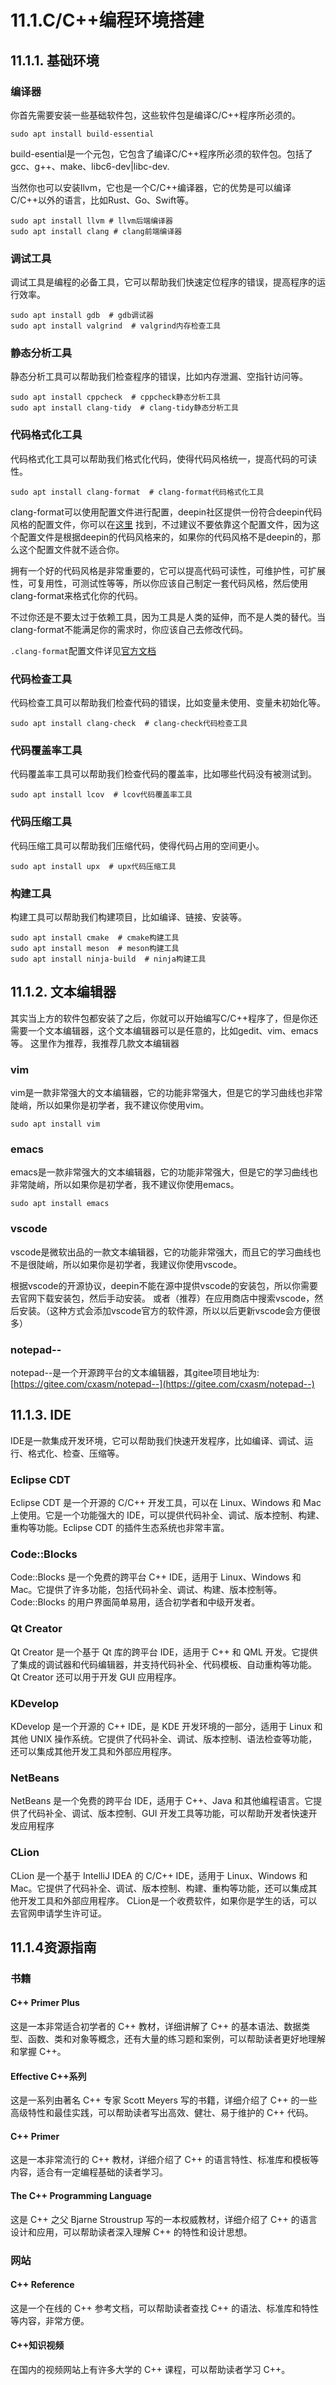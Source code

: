 # 11.1.C/C++编程环境搭建

## 11.1.1. 基础环境

### 编译器

你首先需要安装一些基础软件包，这些软件包是编译C/C++程序所必须的。

```Shell
sudo apt install build-essential
```

build-esential是一个元包，它包含了编译C/C++程序所必须的软件包。包括了gcc、g++、make、libc6-dev|libc-dev.

当然你也可以安装llvm，它也是一个C/C++编译器，它的优势是可以编译C/C++以外的语言，比如Rust、Go、Swift等。

```Shell
sudo apt install llvm # llvm后端编译器
sudo apt install clang # clang前端编译器
```

### 调试工具

调试工具是编程的必备工具，它可以帮助我们快速定位程序的错误，提高程序的运行效率。

```Shell
sudo apt install gdb  # gdb调试器
sudo apt install valgrind  # valgrind内存检查工具
```

### 静态分析工具

静态分析工具可以帮助我们检查程序的错误，比如内存泄漏、空指针访问等。

```Shell
sudo apt install cppcheck  # cppcheck静态分析工具
sudo apt install clang-tidy  # clang-tidy静态分析工具
```

### 代码格式化工具

代码格式化工具可以帮助我们格式化代码，使得代码风格统一，提高代码的可读性。

```Shell
sudo apt install clang-format  # clang-format代码格式化工具
```

clang-format可以使用配置文件进行配置，deepin社区提供一份符合deepin代码风格的配置文件，你可以在[这里](https://github.com/linuxdeepin/deepin-styleguide)
找到，不过建议不要依靠这个配置文件，因为这个配置文件是根据deepin的代码风格来的，如果你的代码风格不是deepin的，那么这个配置文件就不适合你。

拥有一个好的代码风格是非常重要的，它可以提高代码可读性，可维护性，可扩展性，可复用性，可测试性等等，所以你应该自己制定一套代码风格，然后使用clang-format来格式化你的代码。

不过你还是不要太过于依赖工具，因为工具是人类的延伸，而不是人类的替代。当clang-format不能满足你的需求时，你应该自己去修改代码。

`.clang-format`配置文件详见[官方文档](https://clang.llvm.org/docs/ClangFormatStyleOptions.html)

### 代码检查工具

代码检查工具可以帮助我们检查代码的错误，比如变量未使用、变量未初始化等。

```Shell
sudo apt install clang-check  # clang-check代码检查工具
```

### 代码覆盖率工具

代码覆盖率工具可以帮助我们检查代码的覆盖率，比如哪些代码没有被测试到。

```Shell
sudo apt install lcov  # lcov代码覆盖率工具
```

### 代码压缩工具

代码压缩工具可以帮助我们压缩代码，使得代码占用的空间更小。

```Shell
sudo apt install upx  # upx代码压缩工具
```

### 构建工具

构建工具可以帮助我们构建项目，比如编译、链接、安装等。

```Shell
sudo apt install cmake  # cmake构建工具
sudo apt install meson  # meson构建工具
sudo apt install ninja-build  # ninja构建工具
```

## 11.1.2. 文本编辑器

其实当上方的软件包都安装了之后，你就可以开始编写C/C++程序了，但是你还需要一个文本编辑器，这个文本编辑器可以是任意的，比如gedit、vim、emacs等。
这里作为推荐，我推荐几款文本编辑器

### vim

vim是一款非常强大的文本编辑器，它的功能非常强大，但是它的学习曲线也非常陡峭，所以如果你是初学者，我不建议你使用vim。

```Shell
sudo apt install vim
```

### emacs

emacs是一款非常强大的文本编辑器，它的功能非常强大，但是它的学习曲线也非常陡峭，所以如果你是初学者，我不建议你使用emacs。

```Shell
sudo apt install emacs
```

### vscode

vscode是微软出品的一款文本编辑器，它的功能非常强大，而且它的学习曲线也不是很陡峭，所以如果你是初学者，我建议你使用vscode。

根据vscode的开源协议，deepin不能在源中提供vscode的安装包，所以你需要去官网下载安装包，然后手动安装。
或者（推荐）在应用商店中搜索vscode，然后安装。（这种方式会添加vscode官方的软件源，所以以后更新vscode会方便很多）

### notepad--

notepad--是一个开源跨平台的文本编辑器，其gitee项目地址为: [https://gitee.com/cxasm/notepad--](https://gitee.com/cxasm/notepad--)

## 11.1.3. IDE

IDE是一款集成开发环境，它可以帮助我们快速开发程序，比如编译、调试、运行、格式化、检查、压缩等。

### Eclipse CDT

Eclipse CDT 是一个开源的 C/C++ 开发工具，可以在 Linux、Windows 和 Mac 上使用。它是一个功能强大的 IDE，可以提供代码补全、调试、版本控制、构建、重构等功能。Eclipse CDT 的插件生态系统也非常丰富。

### Code::Blocks

Code::Blocks 是一个免费的跨平台 C++ IDE，适用于 Linux、Windows 和 Mac。它提供了许多功能，包括代码补全、调试、构建、版本控制等。Code::Blocks 的用户界面简单易用，适合初学者和中级开发者。

### Qt Creator

Qt Creator 是一个基于 Qt 库的跨平台 IDE，适用于 C++ 和 QML 开发。它提供了集成的调试器和代码编辑器，并支持代码补全、代码模板、自动重构等功能。Qt Creator 还可以用于开发 GUI 应用程序。

### KDevelop

KDevelop 是一个开源的 C++ IDE，是 KDE 开发环境的一部分，适用于 Linux 和其他 UNIX 操作系统。它提供了代码补全、调试、版本控制、语法检查等功能，还可以集成其他开发工具和外部应用程序。

### NetBeans

NetBeans 是一个免费的跨平台 IDE，适用于 C++、Java 和其他编程语言。它提供了代码补全、调试、版本控制、GUI 开发工具等功能，可以帮助开发者快速开发应用程序

### CLion

CLion 是一个基于 IntelliJ IDEA 的 C/C++ IDE，适用于 Linux、Windows 和 Mac。它提供了代码补全、调试、版本控制、构建、重构等功能，还可以集成其他开发工具和外部应用程序。 CLion是一个收费软件，如果你是学生的话，可以去官网申请学生许可证。

## 11.1.4资源指南

### 书籍

#### C++ Primer Plus

这是一本非常适合初学者的 C++ 教材，详细讲解了 C++ 的基本语法、数据类型、函数、类和对象等概念，还有大量的练习题和案例，可以帮助读者更好地理解和掌握 C++。

#### Effective C++系列

这是一系列由著名 C++ 专家 Scott Meyers 写的书籍，详细介绍了 C++ 的一些高级特性和最佳实践，可以帮助读者写出高效、健壮、易于维护的 C++ 代码。

#### C++ Primer

这是一本非常流行的 C++ 教材，详细介绍了 C++ 的语言特性、标准库和模板等内容，适合有一定编程基础的读者学习。

#### The C++ Programming Language

这是 C++ 之父 Bjarne Stroustrup 写的一本权威教材，详细介绍了 C++ 的语言设计和应用，可以帮助读者深入理解 C++ 的特性和设计思想。

### 网站

#### C++ Reference

这是一个在线的 C++ 参考文档，可以帮助读者查找 C++ 的语法、标准库和特性等内容，非常方便。

#### C++知识视频

在国内的视频网站上有许多大学的 C++ 课程，可以帮助读者学习 C++。
